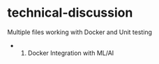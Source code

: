 # technical-discussion
Multiple files working with Docker and Unit testing

* 1. Docker Integration with ML/AI
